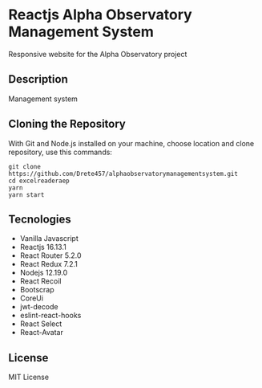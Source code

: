 # Reactjs Alpha Observatory Management System

Responsive website for the Alpha Observatory project

## Description

Management system

## Cloning the Repository
With Git and Node.js installed on your machine, choose location and clone repository, use this commands:

```
git clone https://github.com/Drete457/alphaobservatorymanagementsystem.git
cd excelreaderaep
yarn
yarn start
```

## Tecnologies

- Vanilla Javascript
- Reactjs 16.13.1
- React Router 5.2.0
- React Redux 7.2.1
- Nodejs 12.19.0
- React Recoil
- Bootscrap
- CoreUi
- jwt-decode
- eslint-react-hooks
- React Select
- React-Avatar

## License
MIT License